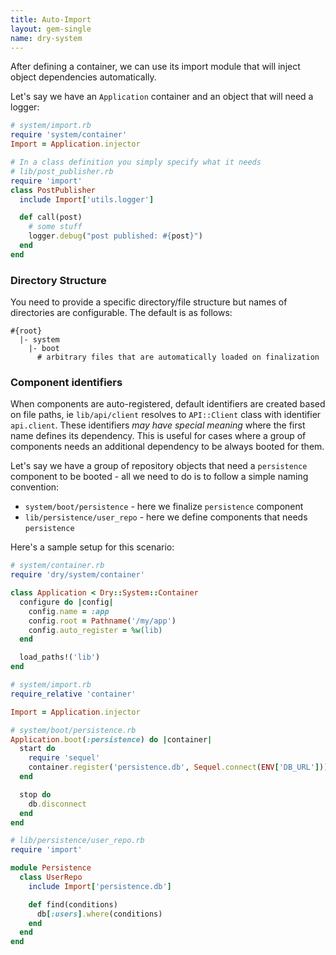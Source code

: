 ```yaml
---
title: Auto-Import
layout: gem-single
name: dry-system
---
```


After defining a container, we can use its import module that will inject object dependencies automatically.

Let's say we have an `Application` container and an object that will need a logger:

``` ruby
# system/import.rb
require 'system/container'
Import = Application.injector

# In a class definition you simply specify what it needs
# lib/post_publisher.rb
require 'import'
class PostPublisher
  include Import['utils.logger']

  def call(post)
    # some stuff
    logger.debug("post published: #{post}")
  end
end
```

### Directory Structure

You need to provide a specific directory/file structure but names of directories are configurable. The default is as follows:

```
#{root}
  |- system
    |- boot
      # arbitrary files that are automatically loaded on finalization
```

### Component identifiers

When components are auto-registered, default identifiers are created based on file paths, ie `lib/api/client` resolves to `API::Client` class with identifier `api.client`.
These identifiers *may have special meaning* where the first name defines its dependency. This is useful for cases where a group of components needs an additional dependency to be always booted for them.

Let's say we have a group of repository objects that need a `persistence` component to be booted - all we need to do is to follow a simple naming convention:

- `system/boot/persistence` - here we finalize `persistence` component
- `lib/persistence/user_repo` - here we define components that needs `persistence`

Here's a sample setup for this scenario:

``` ruby
# system/container.rb
require 'dry/system/container'

class Application < Dry::System::Container
  configure do |config|
    config.name = :app
    config.root = Pathname('/my/app')
    config.auto_register = %w(lib)
  end

  load_paths!('lib')
end

# system/import.rb
require_relative 'container'

Import = Application.injector

# system/boot/persistence.rb
Application.boot(:persistence) do |container|
  start do
    require 'sequel'
    container.register('persistence.db', Sequel.connect(ENV['DB_URL']))
  end

  stop do
    db.disconnect
  end
end

# lib/persistence/user_repo.rb
require 'import'

module Persistence
  class UserRepo
    include Import['persistence.db']

    def find(conditions)
      db[:users].where(conditions)
    end
  end
end
```
